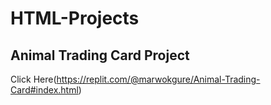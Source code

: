 # HTML-Projects 
## Animal Trading Card Project
Click Here(https://replit.com/@marwokgure/Animal-Trading-Card#index.html)
